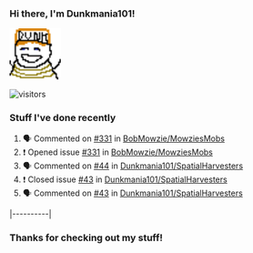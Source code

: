 ### Hi there, I'm Dunkmania101\!
![profile-pic](images/dunkie.png)

![visitors](https://visitor-badge-reloaded.herokuapp.com/badge?page_id=Dunkmania101.Dunkmania101&color=00cf00)

### Stuff I've done recently
<!--START_SECTION:activity-->
1. 🗣 Commented on [#331](https://github.com/BobMowzie/MowziesMobs/issues/331) in [BobMowzie/MowziesMobs](https://github.com/BobMowzie/MowziesMobs)
2. ❗️ Opened issue [#331](https://github.com/BobMowzie/MowziesMobs/issues/331) in [BobMowzie/MowziesMobs](https://github.com/BobMowzie/MowziesMobs)
3. 🗣 Commented on [#44](https://github.com/Dunkmania101/SpatialHarvesters/issues/44) in [Dunkmania101/SpatialHarvesters](https://github.com/Dunkmania101/SpatialHarvesters)
4. ❗️ Closed issue [#43](https://github.com/Dunkmania101/SpatialHarvesters/issues/43) in [Dunkmania101/SpatialHarvesters](https://github.com/Dunkmania101/SpatialHarvesters)
5. 🗣 Commented on [#43](https://github.com/Dunkmania101/SpatialHarvesters/issues/43) in [Dunkmania101/SpatialHarvesters](https://github.com/Dunkmania101/SpatialHarvesters)
<!--END_SECTION:activity-->
|----------|
### Thanks for checking out my stuff\!
